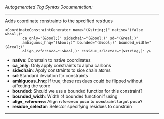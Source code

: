 _Autogenerated Tag Syntax Documentation:_

---
Adds coordinate constraints to the specified residues

```
<CoordinateConstraintGenerator name="(&string;)" native="(false &bool;)"
        ca_only="(&bool;)" sidechain="(&bool;)" sd="(&real;)"
        ambiguous_hnq="(&bool;)" bounded="(&bool;)" bounded_width="(&real;)"
        align_reference="(&bool;)" residue_selector="(&string;)" />
```

-   **native**: Constrain to native coordinates
-   **ca_only**: Only apply constraints to alpha carbons
-   **sidechain**: Apply constraints to side chain atoms
-   **sd**: Standard deviation for constraints
-   **ambiguous_hnq**: If true, these residues could be flipped without affecting the score
-   **bounded**: Should we use a bounded function for this constraint?
-   **bounded_width**: Width of bounded function if using
-   **align_reference**: Align reference pose to constraint target pose?
-   **residue_selector**: Selector specifying residues to constrain

---
